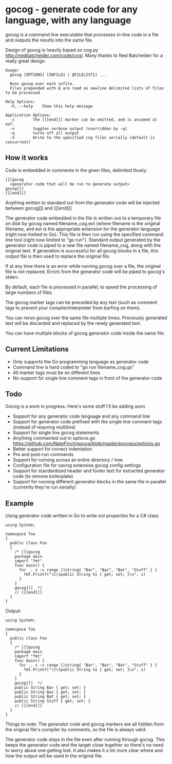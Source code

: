 gocog - generate code for any language, with any language
=====

gocog is a command line executable that processes in-line code in a file and outputs the results into the same file.

Design of gocog is heavily based on cog.py <http://nedbatchelder.com/code/cog/>.  Many thanks to Ned Batchelder for a really great design.

    Usage:
      gocog [OPTIONS] [INFILE1 | @FILELIST1] ...
      
      Runs gocog over each infile. 
      Files prepended with @ are read as newline delimited lists of files to be processed
    
    Help Options:
      -h, --help    Show this help message
    
    Application Options:
      -z        The [[[end]]] marker can be omitted, and is assumed at eof.
      -v        toggles verbose output (overridden by -q)
      -q        turns off all output
      -S        Write to the specified cog files serially (default is concurrent)

How it works
------

Code is embedded in comments in the given files, delimited thusly:

    [[[gocog
      <generator code that will be run to generate output>
    gocog]]]
    [[[end]]]

Anything written to standard out from the generator code will be injected between gocog]]] and [[[end]]]

The generator code embedded in the file is written out to a temporary file on disk by gocog named filename_cog.ext (where filename is the original filename, and ext is the appropriate extension for the generator language (right now limited to Go). This file is then run using the specified command line tool (right now limited to "go run").  Standard output generated by the generator code is piped to a new file named filename_cog, along with the original text. If generation is successful for all gocog blocks in a file, this output file is then used to replace the original file.

If at any time there is an error while running gocog over a file, the original file is not replaced. Errors from the generator code will be piped to gocog's stderr.

By default, each file is processed in parallel, to speed the processing of large numbers of files.

The gocog marker tags can be preceded by any text (such as comment tags to prevent your compiler/interpreter from barfing on them).

You can rerun gocog over the same file multiple times. Previously generated text will be discarded and replaced by the newly generated text.

You can have multiple blocks of gocog generator code inside the same file.

Current Limitations
----------

* Only supports the Go programming language as generator code
* Command line is hard coded to "go run filename_cog.go"
* All marker tags must be on different lines
* No support for single line comment tags in front of the generator code 

Todo
----
Gocog is a work in progress. Here's some stuff I'll be adding soon

* Support for any generator code language and any command line
* Support for generator code prefixed with the single line comment tags (instead of requring multiline)
* Support for single line gocog statements
* Anything commented out in options.go <https://github.com/NateFinch/gocog/blob/master/process/options.go>
* Better support for correct indentation
* Pre and post-run commands
* Support for running across an entire directory / tree
* Configuration file for saving extensive gocog config settings
* Support for standardized header and footer text for extracted generator code (to remove boilerplate)
* Support for running different generator blocks in the same file in parallel (currently they're run serially)

Example
------
Using generator code written in Go to write out properties for a C# class

    using System;
    
    namespace foo 
    {
      public class Foo
      {
        /* [[[gocog
        package main
        import "fmt"
        func main() {
          for _, s := range []string{ "Bar", "Baz", "Bat", "Stuff" } {
            fmt.Printf("\t\tpublic String %s { get; set; }\n", s)
          }
        }
        gocog]]]  */
        // [[[end]]]
      }
    }

Output:

    using System;
    
    namespace foo 
    {
      public class Foo
      {
        /* [[[gocog
        package main
        import "fmt"
        func main() {
          for _, s := range []string{ "Bar", "Baz", "Bat", "Stuff" } {
            fmt.Printf("\t\tpublic String %s { get; set; }\n", s)
          }
        }
        gocog]]]  */
        public String Bar { get; set; }
        public String Baz { get; set; }
        public String Bat { get; set; }
        public String Stuff { get; set; }
        // [[[end]]]
      }
    }

Things to note:
The generator code and gocog markers are all hidden from the original file's compiler by comments, so the file is always valid.

The generator code stays in the file even after running through gocog. This keeps the generator code and the target close together so there's no need to worry about one getting lost. It also makes it a lot more clear where and how the output will be used in the original file.

